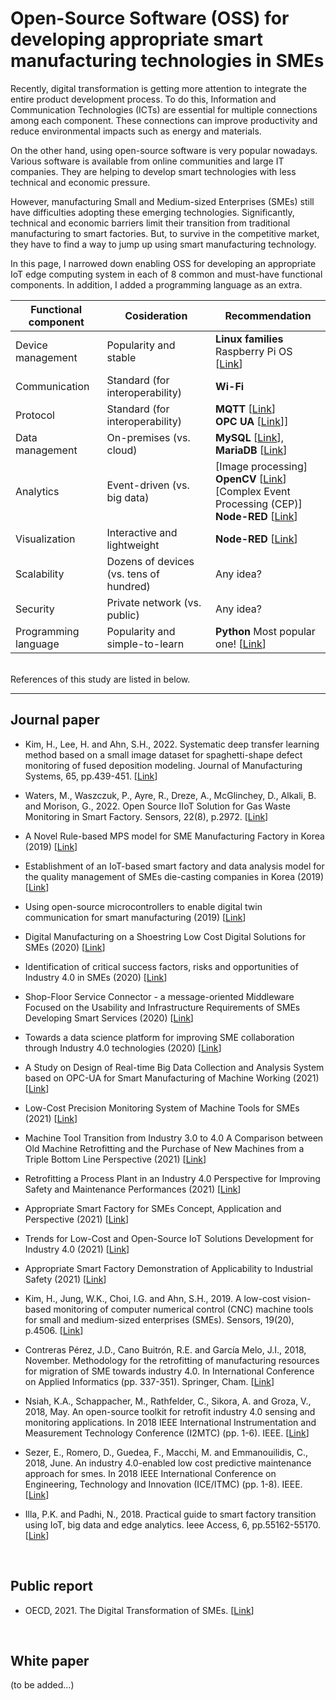# Open-Source Software (OSS) for developing appropriate smart manufacturing technologies in SMEs

Recently, digital transformation is getting more attention to integrate the entire product development process. To do this, Information and Communication Technologies (ICTs) are essential for multiple connections among each component. These connections can improve productivity and reduce environmental impacts such as energy and materials.

On the other hand, using open-source software is very popular nowadays. Various software is available from online communities and large IT companies. They are helping to develop smart technologies with less technical and economic pressure.

However, manufacturing Small and Medium-sized Enterprises (SMEs) still have difficulties adopting these emerging technologies. Significantly, technical and economic barriers limit their transition from traditional manufacturing to smart factories. But, to survive in the competitive market, they have to find a way to jump up using smart manufacturing technology. 

In this page, I narrowed down enabling OSS for developing an appropriate IoT edge computing system in each of 8 common and must-have functional components. In addition, I added a programming language as an extra.
<br/>

| Functional component | Cosideration | Recommendation |
| ----------- | ----------- | ----------- |
| Device management | Popularity and stable | **Linux families** Raspberry Pi OS [[Link](https://www.raspberrypi.com/software/)] |
| Communication | Standard (for interoperability) | **Wi-Fi** |
| Protocol | Standard (for interoperability) | **MQTT** [[Link](https://mqtt.org/)] <br/> **OPC UA** [[Link](https://opcfoundation.org/about/opc-technologies/opc-ua/)]] |
| Data management | On-premises (vs. cloud) | **MySQL** [[Link](https://www.mysql.com/)], **MariaDB** [[Link](https://mariadb.org/)] |
| Analytics | Event-driven (vs. big data) | [Image processing] <br/> **OpenCV** [[Link](https://opencv.org/)] <br/> [Complex Event Processing (CEP)] <br/> **Node-RED** [[Link](https://nodered.org/)] |
| Visualization | Interactive and lightweight | **Node-RED** [[Link](https://nodered.org/)] |
| Scalability | Dozens of devices (vs. tens of hundred) | Any idea? |
| Security | Private network (vs. public) | Any idea? |
| Programming language | Popularity and simple-to-learn | **Python** Most popular one! [[Link](https://www.python.org/)] |

<br/>
References of this study are listed in below.

---
## Journal paper
- Kim, H., Lee, H. and Ahn, S.H., 2022. Systematic deep transfer learning method based on a small image dataset for spaghetti-shape defect monitoring of fused deposition modeling. Journal of Manufacturing Systems, 65, pp.439-451. [[Link](https://doi.org/10.1016/j.jmsy.2022.10.009)]  

- Waters, M., Waszczuk, P., Ayre, R., Dreze, A., McGlinchey, D., Alkali, B. and Morison, G., 2022. Open Source IIoT Solution for Gas Waste Monitoring in Smart Factory. Sensors, 22(8), p.2972. [[Link](https://doi.org/10.3390/s22082972)]  

- A Novel Rule-based MPS model for SME Manufacturing Factory in Korea (2019) [[Link](https://doi.org/10.1016/j.procs.2019.08.103)]  

- Establishment of an IoT-based smart factory and data analysis model for the quality management of SMEs die-casting companies in Korea (2019) [[Link](https://doi.org/10.1177/1550147719879378)]  

- Using open-source microcontrollers to enable digital twin communication for smart manufacturing (2019) [[Link](https://doi.org/10.1016/j.promfg.2020.01.212)]  

- Digital Manufacturing on a Shoestring Low Cost Digital Solutions for SMEs (2020) [[Link](https://doi.org/10.1007/978-3-030-27477-1_4)]  

- Identification of critical success factors, risks and opportunities of Industry 4.0 in SMEs (2020) [[Link](https://doi.org/10.1080/00207543.2019.1636323)]  

- Shop-Floor Service Connector - a message-oriented Middleware Focused on the Usability and Infrastructure Requirements of SMEs Developing Smart Services (2020) [[Link](https://doi.org/10.1109/ICKII50300.2020.9318831)]  

- Towards a data science platform for improving SME collaboration through Industry 4.0 technologies (2020) [[Link](https://doi.org/10.1016/j.techfore.2021.121242)]  

- A Study on Design of Real-time Big Data Collection and Analysis System based on OPC-UA for Smart Manufacturing of Machine Working (2021) [[Link](https://doi.org/10.7236/IJIBC.2021.13.4.121)]  

- Low-Cost Precision Monitoring System of Machine Tools for SMEs (2021) [[Link](https://doi.org/10.1016/j.procir.2021.01.098)]  

- Machine Tool Transition from Industry 3.0 to 4.0 A Comparison between Old Machine Retrofitting and the Purchase of New Machines from a Triple Bottom Line Perspective (2021) [[Link](https://doi.org/10.3390/su131810441)]  

- Retrofitting a Process Plant in an Industry 4.0 Perspective for Improving Safety and Maintenance Performances (2021) [[Link](https://doi.org/10.3390/su13020646)]  

- Appropriate Smart Factory for SMEs Concept, Application and Perspective (2021) [[Link](https://doi.org/10.1007/s12541-020-00445-2)]  

- Trends for Low-Cost and Open-Source IoT Solutions Development for Industry 4.0 (2021) [[Link](https://doi.org/10.1016/j.promfg.2021.10.042)]  

- Appropriate Smart Factory Demonstration of Applicability to Industrial Safety (2021) [[Link](https://doi.org/10.37675/jat.2021.7.2.196)]  

- Kim, H., Jung, W.K., Choi, I.G. and Ahn, S.H., 2019. A low-cost vision-based monitoring of computer numerical control (CNC) machine tools for small and medium-sized enterprises (SMEs). Sensors, 19(20), p.4506. [[Link](https://doi.org/10.3390/s19204506)]  

- Contreras Pérez, J.D., Cano Buitrón, R.E. and García Melo, J.I., 2018, November. Methodology for the retrofitting of manufacturing resources for migration of SME towards industry 4.0. In International Conference on Applied Informatics (pp. 337-351). Springer, Cham. [[Link](https://doi.org/10.1007/978-3-030-01535-0_25)]  

- Nsiah, K.A., Schappacher, M., Rathfelder, C., Sikora, A. and Groza, V., 2018, May. An open-source toolkit for retrofit industry 4.0 sensing and monitoring applications. In 2018 IEEE International Instrumentation and Measurement Technology Conference (I2MTC) (pp. 1-6). IEEE. [[Link](https://doi.org/10.1109/I2MTC.2018.8409633)]  

- Sezer, E., Romero, D., Guedea, F., Macchi, M. and Emmanouilidis, C., 2018, June. An industry 4.0-enabled low cost predictive maintenance approach for smes. In 2018 IEEE International Conference on Engineering, Technology and Innovation (ICE/ITMC) (pp. 1-8). IEEE. [[Link](https://doi.org/10.1109/ICE.2018.8436307)]  

- Illa, P.K. and Padhi, N., 2018. Practical guide to smart factory transition using IoT, big data and edge analytics. Ieee Access, 6, pp.55162-55170. [[Link](https://doi.org/10.1109/ACCESS.2018.2872799)]  

<br/>

## Public report
- OECD, 2021. The Digital Transformation of SMEs. [[Link](https://doi.org/10.1787/bdb9256a-en)]

<br/>

## White paper
(to be added...)
